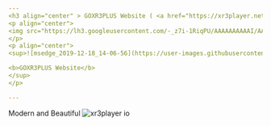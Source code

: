 ```yaml
---
<h3 align="center" > GOXR3PLUS Website ( <a href="https://xr3player.netlify.com/" target="_blank">Visit</a>  )</h3>
<p align="center">
<img src="https://lh3.googleusercontent.com/-_z7i-1RiqPU/AAAAAAAAAAI/AAAAAAAAAYk/hxX6MOk6Ct0/s120-p-no/photo.jpg">
</p>
<p align="center">
<sup>![msedge_2019-12-18_14-06-56](https://user-images.githubusercontent.com/20374208/71085222-b184ab80-219f-11ea-83f0-7d2b9b4ce7c3.png)

<b>GOXR3PLUS Website</b>
</sup> 
</p> 

---
```


Modern and Beautiful
![xr3player io](https://user-images.githubusercontent.com/20374208/71085103-65d20200-219f-11ea-9a86-4e8eacd362e2.png)



